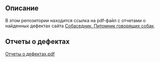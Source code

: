 ## Описание

В этом репозитории находится ссылка на pdf-файл с отчетами о найденных дефектах сайта [Собаседник. Питомник говорящих собак](https://guru.qahacking.ru/).

## Отчеты о дефектах

[Отчеты о дефектах.pdf](https://drive.google.com/file/d/11ca2XGklM2d73JLUArIKFphA4kiVt2bt/view?usp=sharing)